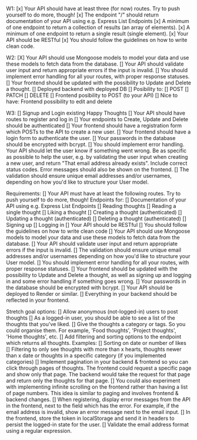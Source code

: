 W1:
[x] Your API should have at least three (for now) routes. Try to push yourself to do more, though!
  [x] The endpoint "/" should return documentation of your API using e.g. Express List Endpoints
  [x] A minimum of one endpoint to return a collection of results (an array of elements).
  [x] A minimum of one endpoint to return a single result (single element).
[x] Your API should be RESTful
[x] You should follow the guidelines on how to write clean code.

W2:
[X] Your API should use Mongoose models to model your data and use these models to fetch data from the database.
[] Your API should validate user input and return appropriate errors if the input is invalid.
[] You should implement error handling for all your routes, with proper response statuses.
[] Your frontend should be updated with the possibility to Update and Delete a thought.
[] Deployed backend with deployed DB
[] Posibility to: 
  [] POST 
  [] PATCH 
  [] DELETE
[] Frontend posibility to POST (to your API)
[] Nice to have: Frontend possibility to edit and delete

W3:
[] Signup and Login existing Happy Thoughts
[] Your API should have routes to register and log in
[] Your endpoints to Create, Update and Delete should be authenticated
[] Your frontend should have a registration form which POSTs to the API to create a new user.
[] Your frontend should have a login form to authenticate the user.
[] Your passwords in the database should be encrypted with bcrypt.
[] You should implement error handling. Your API should let the user know if something went wrong. Be as specific as possible to help the user, e.g. by validating the user input when creating a new user, and return "That email address already exists". Include correct status codes. Error messages should also be shown on the frontend.
[] The validation should ensure unique email addresses and/or usernames, depending on how you'd like to structure your User model.


Requirements:
[] Your API must have at least the following routes. Try to push yourself to do more, though! Endpoints for:
  [] Documentation of your API using e.g. Express List Endpoints
  [] Reading thoughts
  [] Reading a single thought
  [] Liking a thought
  [] Creating a thought (authenticated)
  [] Updating a thought (authenticated)
  [] Deleting a thought (authenticated)
  [] Signing up
  [] Logging in 
[] Your API should be RESTful
[] You should follow the guidelines on how to write clean code
[] Your API should use Mongoose models to model your data and use these models to fetch data from the database.
[] Your API should validate user input and return appropriate errors if the input is invalid.
[] The validation should ensure unique email addresses and/or usernames depending on how you'd like to structure your User model.
[] You should implement error handling for all your routes, with proper response statuses.
[] Your frontend should be updated with the possibility to Update and Delete a thought, as well as signing up and logging in and some error handling if something goes wrong.
[] Your passwords in the database should be encrypted with bcrypt.
[] Your API should be deployed to Render or similar.
[] Everything in your backend should be reflected in your frontend.

Stretch goal options:
[] Allow anonymous (not-logged-in) users to post thoughts
[] As a logged-in user, you should be able to see a list of the thoughts that you've liked.
[] Give the thoughts a category or tags. So you could organise them. For example, 'Food thoughts', 'Project thoughts', 'Home thoughts', etc.
[] Add filtering and sorting options to the endpoint which returns all thoughts. Examples:
  [] Sorting on date or number of likes
  [] Filtering to only see thoughts with more than x hearts, thoughts newer than x date or thoughts in a specific category (if you implemented categories)
[] Implement pagination in your backend & frontend so you can click through pages of thoughts. The frontend could request a specific page and show only that page. The backend would     take the request for that page and return only the thoughts for that page.
[] You could also experiment with implementing infinite scrolling on the frontend rather than having a list of page numbers. This idea is similar to paging and involves frontend & backend changes.
[] When registering, display error messages from the API in the frontend, next to the field which has the error. For example, if the email address is invalid, show an error message next to the email input.
[] In the frontend, store the token in localStorage and send it in headers to persist the logged-in state for the user.
[] Validate the email address format using a regular expression.